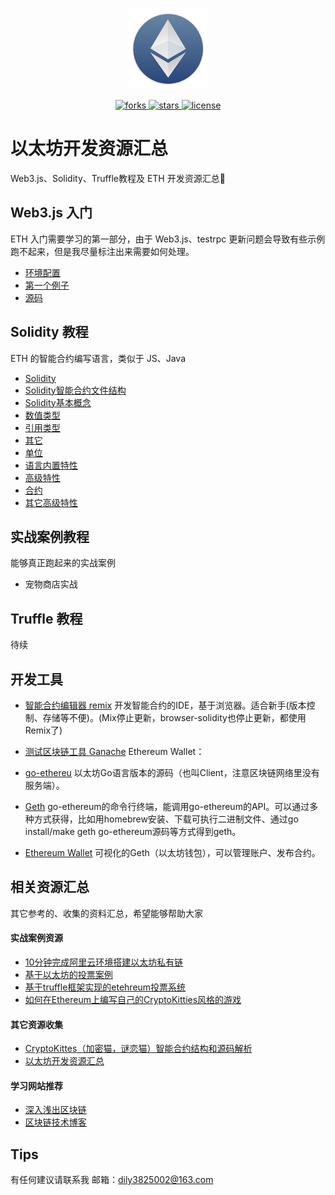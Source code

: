 <p align="center">
    <img src="./logo.jpeg"
         height="130">
</p>
<p align="center">
    <a href="https://github.com/dily3825002/awesome-ethereum/network">
        <img src="https://img.shields.io/github/forks/dily3825002/awesome-ethereum.svg"
             alt="forks">
    </a>
    <a href="https://github.com/dily3825002/awesome-ethereum/stargazers">
        <img src="https://img.shields.io/github/stars/dily3825002/awesome-ethereum.svg"
             alt="stars">
    </a>
    <a href="./LICENSE.md">
        <img src="https://img.shields.io/badge/license-GNU-blue.svg"
             alt="license">
    </a>
</p>

# 以太坊开发资源汇总 

Web3.js、Solidity、Truffle教程及 ETH 开发资源汇总💯

## Web3.js 入门

ETH 入门需要学习的第一部分，由于 Web3.js、testrpc 更新问题会导致有些示例跑不起来，但是我尽量标注出来需要如何处理。

* [环境配置](./1_Web3.js/1_环境配置.md)
* [第一个例子](./1_Web3.js/2_第一个例子.md)
* [源码](./1_Web3.js/learn/app.js)

## Solidity 教程

ETH 的智能合约编写语言，类似于 JS、Java

* [Solidity](./2_Solidity/1_Solidity.md)
* [Solidity智能合约文件结构](./2_Solidity/2_Solidity智能合约文件结构.md)
* [Solidity基本概念](./2_Solidity/3_Solidity基本概念.md)
* [数值类型](./2_Solidity/4_数值类型.md)
* [引用类型](./2_Solidity/5_引用类型.md)
* [其它](./2_Solidity/6_其它.md)
* [单位](./2_Solidity/7_单位.md)
* [语言内置特性](./2_Solidity/8_语言内置特性.md)
* [高级特性](./2_Solidity/9_高级特性.md)
* [合约](./2_Solidity/10_合约.md)
* [其它高级特性](./2_Solidity/11_其它高级特性.md)

## 实战案例教程

能够真正跑起来的实战案例

* 宠物商店实战

## Truffle 教程

待续

## 开发工具

* [智能合约编辑器 remix](http://remix.ethereum.org/)
开发智能合约的IDE，基于浏览器。适合新手(版本控制、存储等不便)。(Mix停止更新，browser-solidity也停止更新，都使用Remix了)

* [测试区块链工具 Ganache](http://truffleframework.com/ganache/)
Ethereum Wallet：

* [go-ethereu](https://ethereum.github.io/go-ethereum/)
以太坊Go语言版本的源码（也叫Client，注意区块链网络里没有服务端）。

* [Geth](https://geth.ethereum.org/downloads/)
go-ethereum的命令行终端，能调用go-ethereum的API。可以通过多种方式获得，比如用homebrew安装、下载可执行二进制文件、通过go install/make geth go-ethereum源码等方式得到geth。

* [Ethereum Wallet](https://ethereumwallet.com/)
可视化的Geth（以太坊钱包），可以管理账户、发布合约。


## 相关资源汇总

其它参考的、收集的资料汇总，希望能够帮助大家

#### 实战案例资源

* [10分钟完成阿里云环境搭建以太坊私有链](https://zhuanlan.zhihu.com/p/32911405)
* [基于以太坊的投票案例](http://www.cnblogs.com/duhuo/p/7449778.html)
* [基于truffle框架实现的etehreum投票系统](https://blog.csdn.net/xxxslinyue/article/details/79223703)
* [如何在Ethereum上编写自己的CryptoKitties风格的游戏](https://blog.csdn.net/mergerly/article/details/79088423)

#### 其它资源收集

* [CryptoKittes（加密猫，谜恋猫）智能合约结构和源码解析](https://blog.csdn.net/marising/article/details/79458403)
* [以太坊开发资源汇总](https://www.v2ex.com/amp/t/436426)

#### 学习网站推荐

* [深入浅出区块链](https://learnblockchain.cn/)
* [区块链技术博客](http://me.tryblockchain.org/)

## Tips

有任何建议请联系我
邮箱：dily3825002@163.com